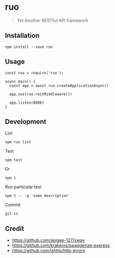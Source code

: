 # ruo
> Yet Another RESTful API framework

## Installation

    npm install --save ruo


## Usage

    const ruo = require('ruo');

    async main() {
      const app = await ruo.createApplicationAsync()

      app.use(ruo.restMiddleware())

      app.listen(8088)
    }

## Development

Lint

    npm run lint

Test

    npm test

Or

    npm t

Run particular test

    npm t -- -g 'some description'

Commit

    git cz

## Credit

* https://github.com/apigee-127/sway
* https://github.com/krakenjs/swaggerize-express
* https://github.com/jshttp/http-errors
